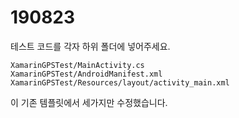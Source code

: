 # 190823

테스트 코드를 각자 하위 폴더에 넣어주세요.

```
XamarinGPSTest/MainActivity.cs
XamarinGPSTest/AndroidManifest.xml
XamarinGPSTest/Resources/layout/activity_main.xml
```
이 기존 템플릿에서 세가지만 수정했습니다.
